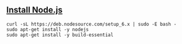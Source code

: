 
## [Install Node.js](https://nodejs.org/en/download/package-manager/#debian-and-ubuntu-based-linux-distributions)
```
curl -sL https://deb.nodesource.com/setup_6.x | sudo -E bash -
sudo apt-get install -y nodejs
sudo apt-get install -y build-essential
```
